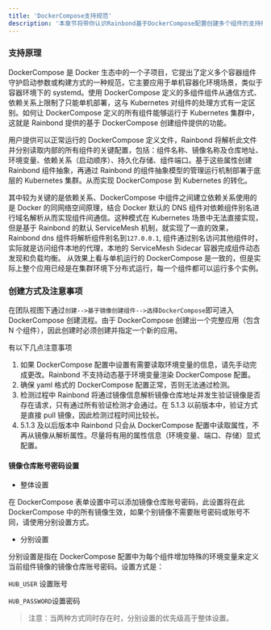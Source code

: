 ```yaml
---
title: 'DockerCompose支持规范'
description: '本章节将带你认识Rainbond基于DockerCompose配置创建多个组件的支持规范'
---
```


### 支持原理

DockerCompose 是 Docker 生态中的一个子项目，它提出了定义多个容器组件守护启动参数或构建方式的一种规范，它主要应用于单机容器化环境场景，类似于容器环境下的 systemd。使用 DockerCompose 定义的多组件组件从通信方式、依赖关系上限制了只能单机部署，这与 Kubernetes 对组件的处理方式有一定区别。如何让 DockerCompose 定义的所有组件能够运行于 Kubernetes 集群中，这就是 Rainbond 提供的基于 DockerCompose 创建组件提供的功能。

用户提供可以正常运行的 DockerCompose 定义文件，Rainbond 将解析此文件并分别读取内部的所有组件的关键配置，包括：组件名称、镜像名称及仓库地址、环境变量、依赖关系（启动顺序）、持久化存储、组件端口。基于这些属性创建 Rainbond 组件抽象，再通过 Rainbond 的组件抽象模型的管理运行机制部署于底层的 Kubernetes 集群。从而实现 DockerCompose 到 Kubernetes 的转化。

其中较为关键的是依赖关系、DockerCompose 中组件之间建立依赖关系使用的是 Docker 的同网络空间原理，结合 Docker 默认的 DNS 组件对依赖组件别名进行域名解析从而实现组件间通信。这种模式在 Kubernetes 场景中无法直接实现，但是基于 Rainbond 的默认 ServiceMesh 机制，就实现了一直的效果，Rainbond dns 组件将解析组件别名到`127.0.0.1`, 组件通过别名访问其他组件时，实际就是访问组件本地的代理，本地的 ServiceMesh Sidecar 容器完成组件动态发现和负载均衡。 从效果上看与单机运行的 DockerCompose 是一致的，但是实际上整个应用已经是在集群环境下分布式运行，每一个组件都可以运行多个实例。

### 创建方式及注意事项

在团队视图下通过`创建-->基于镜像创建组件-->选择DockerCompose`即可进入 DockerCompose 创建流程。由于 DockerCompose 创建出一个完整应用（包含 N 个组件），因此创建时必须创建并指定一个新的应用。

有以下几点注意事项

1. 如果 DockerCompose 配置中设置有需要读取环境变量的信息，请先手动完成更改。Rainbond 不支持动态基于环境变量渲染 DockerCompose 配置。
2. 确保 yaml 格式的 DockerCompose 配置正常，否则无法通过检测。
3. 检测过程中 Rainbond 将通过镜像信息解析镜像仓库地址并发生验证镜像是否存在请求，只有通过所有验证检测才会通过。在 5.1.3 以前版本中，验证方式是直接 pull 镜像，因此检测过程时间比较长。
4. 5.1.3 及以后版本中 Rainbond 只会从 DockerCompose 配置中读取属性，不再从镜像从解析属性。尽量将有用的属性信息（环境变量、端口、存储）显式配置。

#### 镜像仓库账号密码设置

- 整体设置

在 DockerCompose 表单设置中可以添加镜像仓库账号密码，此设置将在此 DockerCompose 中的所有镜像生效，如果个别镜像不需要账号密码或账号不同，请使用分别设置方式。

- 分别设置

分别设置是指在 DockerCompose 配置中为每个组件增加特殊的环境变量来定义当前组件镜像的镜像仓库账号密码。设置方式是：

`HUB_USER` 设置账号

`HUB_PASSWORD`设置密码

> 注意：当两种方式同时存在时，分别设置的优先级高于整体设置。
